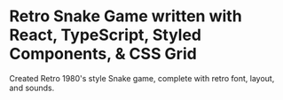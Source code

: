 # Retro Snake Game written with React, TypeScript, Styled Components, & CSS Grid

Created Retro 1980's style Snake game, complete with retro font, layout,
and sounds.
